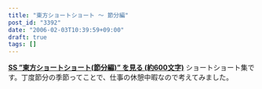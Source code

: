 ```yaml
---
title: "東方ショートショート ～ 節分編"
post_id: "3392"
date: "2006-02-03T10:39:59+09:00"
draft: true
tags: []
---
```



**[SS ”東方ショートショート(節分編)” を見る (約600文字)](https://danmaq.com/tag/touhou-end-of-winter)** ショートショート集です。丁度節分の季節ってことで、仕事の休憩中暇なので考えてみました。
